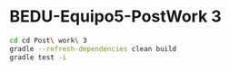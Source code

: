 # BEDU-Equipo5-PostWork 3

```bash
cd cd Post\ work\ 3
gradle --refresh-dependencies clean build
gradle test -i
```
